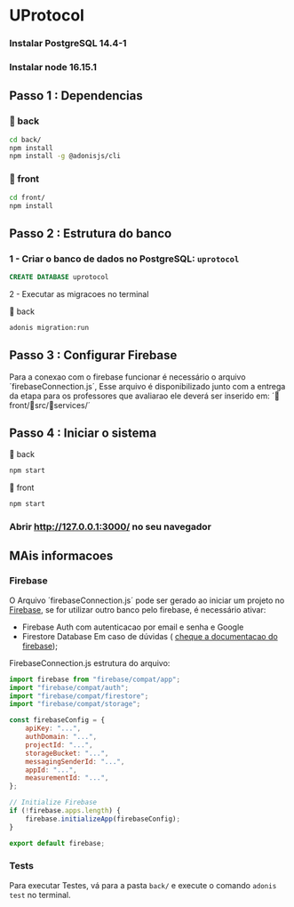 # UProtocol

### Instalar PostgreSQL 14.4-1
### Instalar node 16.15.1

## Passo 1 : Dependencias
### 📂 back
```bash
cd back/
npm install
npm install -g @adonisjs/cli
```
### 📂 front
```bash
cd front/
npm install
```
## Passo 2 : Estrutura do banco

### 1 - Criar o banco de dados no PostgreSQL: `uprotocol`

```SQL
CREATE DATABASE uprotocol
```

2 - Executar as migracoes no terminal

📂 back
```bash
adonis migration:run
```

## Passo 3 : Configurar Firebase
Para a conexao com o firebase funcionar é necessário o arquivo ´firebaseConnection.js´,
Esse arquivo é disponibilizado junto com a entrega da etapa para os professores que avaliarao
ele deverá ser inserido em: ´📂front/📂src/📂services/´



## Passo 4 : Iniciar o sistema

📂 back
```bash
npm start
```
📂 front
```bash
npm start
```
### Abrir http://127.0.0.1:3000/ no seu navegador

## MAis informacoes

### Firebase
O Arquivo ´firebaseConnection.js´ pode ser gerado ao iniciar um projeto no [Firebase](https://firebase.google.com/ "Firebase"), se for utilizar outro banco pelo firebase, é necessário ativar:
 - Firebase Auth com autenticacao por email e senha e Google
 - Firestore Database
Em caso de dúvidas ( [cheque a documentacao do firebase](https://firebase.google.com/docs/web/setup "Documentation"));

FirebaseConnection.js estrutura do arquivo:
```javascript
import firebase from "firebase/compat/app";
import "firebase/compat/auth";
import "firebase/compat/firestore";
import "firebase/compat/storage";

const firebaseConfig = {
    apiKey: "...",
    authDomain: "...",
    projectId: "...",
    storageBucket: "...",
    messagingSenderId: "...",
    appId: "...",
    measurementId: "...",
};

// Initialize Firebase
if (!firebase.apps.length) {
    firebase.initializeApp(firebaseConfig);
}

export default firebase;
```

### Tests
Para executar Testes, vá para a pasta `back/` e execute o comando `adonis test` no terminal.
